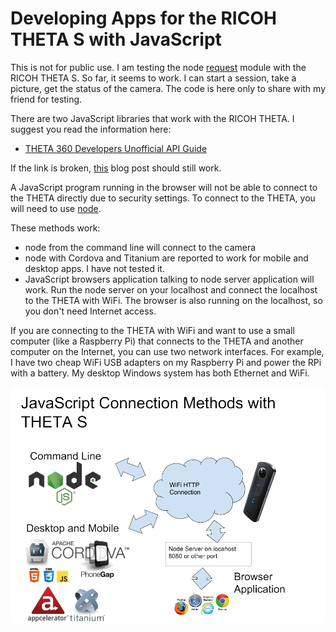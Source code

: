# Developing Apps for the RICOH THETA S with JavaScript
This is not for public use. I am testing the node
[request](https://github.com/request/request) module with the RICOH
THETA S. So far, it seems to work. I can start a session, take a picture,
get the status of the camera. The code is here only to share with my
friend for testing.

There are two JavaScript libraries that work with the RICOH THETA. I suggest
you read the information here:

- [THETA 360 Developers Unofficial API Guide](http://codetricity.github.io/theta-s/index.html#_javascript)

If the link is broken, [this](http://theta360.guide/blog/javascript/2015/12/17/theta-s-nodejs.html)
blog post should still work.

A JavaScript program running in the browser will not be able to
connect to the THETA directly due to security settings. To connect to
the THETA, you will need to use [node](https://nodejs.org/en/).

These methods work:

- node from the command line will connect to the camera
- node with Cordova and Titanium are reported to work for mobile and desktop apps.
I have not tested it.
- JavaScript browsers application talking to node server application will work.
Run the node server on your localhost and connect the localhost to the THETA
with WiFi. The browser is also running on the localhost, so you don't need Internet
access.

If you are connecting to the THETA with WiFi and want to use
a small computer (like a Raspberry Pi) that connects to the THETA and
another computer on the Internet, you can use two network interfaces.
For example, I have two cheap WiFi USB adapters on my Raspberry Pi and
power the RPi with a battery. My desktop Windows system has both Ethernet
and WiFi.

![](img/js-usage-theta.png)

